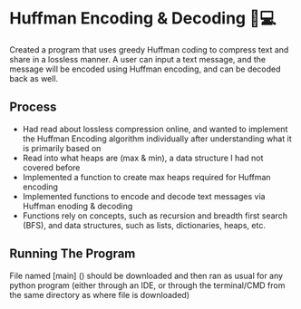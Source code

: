 # Huffman Encoding & Decoding 🔐💻

Created a program that uses greedy Huffman coding to compress text and share in a lossless manner. A user can input a text message, and the message will be encoded using Huffman encoding, and can be decoded back as well.

## Process

- Had read about lossless compression online, and wanted to implement the Huffman Encoding algorithm individually after understanding what it is primarily based on
- Read into what heaps are (max & min), a data structure I had not covered before
- Implemented a function to create max heaps required for Huffman encoding
- Implemented functions to encode and decode text messages via Huffman enoding & decoding
- Functions rely on concepts, such as recursion and breadth first search (BFS), and data structures, such as lists, dictionaries, heaps, etc.

## Running The Program

File named [main] () should be downloaded and then ran as usual for any python program (either through an IDE, or through the terminal/CMD from the same directory as where file is downloaded)

